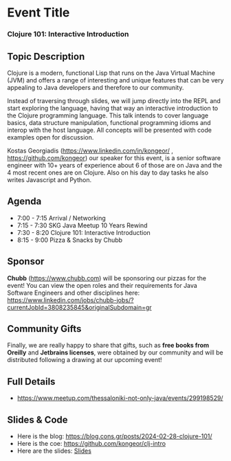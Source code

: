 # Event Title

### Clojure 101: Interactive Introduction

## Topic Description

Clojure is a modern, functional Lisp that runs on the Java Virtual Machine (JVM) and offers a range of interesting and unique features that can be very appealing to Java developers and therefore to our community.

Instead of traversing through slides, we will jump directly into the REPL and start exploring the language, having that way an interactive introduction to the Clojure programming language.
This talk intends to cover language basics, data structure manipulation, functional programming idioms and interop with the host language.
All concepts will be presented with code examples open for discussion.

Kostas Georgiadis (https://www.linkedin.com/in/kongeor/ , https://github.com/kongeor) our speaker for this event, is a senior software engineer with 10+ years of experience about 6 of those are on Java and the 4 most recent ones are on Clojure. Also on his day to day tasks he also writes Javascript and Python.

## Agenda

- 7:00 - 7:15 Arrival / Networking
- 7:15 - 7:30 SKG Java Meetup 10 Years Rewind
- 7:30 - 8:20 Clojure 101: Interactive Introduction
- 8:15 - 9:00 Pizza & Snacks by Chubb

## Sponsor

**Chubb** (https://www.chubb.com) will be sponsoring our pizzas for the event! You can view the open roles and their requirements for Java Software Engineers and other disciplines here: https://www.linkedin.com/jobs/chubb-jobs/?currentJobId=3808235845&originalSubdomain=gr

## Community Gifts

Finally, we are really happy to share that gifts, such as **free books from Oreilly** and **Jetbrains licenses**, were obtained by our community and will be distributed following a drawing at our upcoming event!

## Full Details

- https://www.meetup.com/thessaloniki-not-only-java/events/299198529/

## Slides & Code

- Here is the blog: https://blog.cons.gr/posts/2024-02-28-clojure-101/
- Here is the coe: https://github.com/kongeor/clj-intro
- Here are the slides: [Slides](2024/02_Clojure/clojure-101.pdf)
